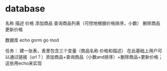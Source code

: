 # database
名称 描述 价格
添加商品 查询商品列表（可控地根据价格排序，小数） 删除商品 更新价格

数据库
echo
gorm
go mod


任务：
建一张表，表里包含三个变量（商品名称 价格和描述）
在此基础上用户可以通过链接（url？）添加商品+查询商品（小数and排序）+删除商品+更新价格；这些用echo来实现
